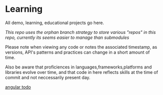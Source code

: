 # Learning

All  demo, learning, educational projects go here.

*This repo uses the orphan branch strategy to store various  "repos" in this repo, currently its seems easier to manage than submodules*

Please note when viewing any code or notes the associated timestamp, as versions, API's patterns and practices can change in a short amount of time.

Also be aware that proficiences in languages,frameworks,platforms and libraries evolve over time, and that code in here reflects skills at the time of commit and not neccessarily present day.

[angular todo](https://github.com/Verric/learning/tree/angular2-todo)
